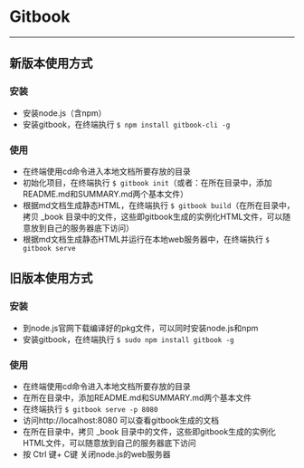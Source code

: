 # Gitbook
***

## 新版本使用方式
### 安装
* 安装node.js（含npm）
* 安装gitbook，在终端执行 `$ npm install gitbook-cli -g`

### 使用
* 在终端使用cd命令进入本地文档所要存放的目录
* 初始化项目，在终端执行 `$ gitbook init`（或者：在所在目录中，添加README.md和SUMMARY.md两个基本文件）
* 根据md文档生成静态HTML，在终端执行 `$ gitbook build`（在所在目录中，拷贝 _book 目录中的文件，这些即gitbook生成的实例化HTML文件，可以随意放到自己的服务器底下访问）
* 根据md文档生成静态HTML并运行在本地web服务器中，在终端执行 `$ gitbook serve`

## 旧版本使用方式
### 安装
* 到node.js官网下载编译好的pkg文件，可以同时安装node.js和npm
* 安装gitbook，在终端执行 `$ sudo npm install gitbook -g`

### 使用
* 在终端使用cd命令进入本地文档所要存放的目录
* 在所在目录中，添加README.md和SUMMARY.md两个基本文件
* 在终端执行 `$ gitbook serve -p 8080`
* 访问http://localhost:8080 可以查看gitbook生成的文档
* 在所在目录中，拷贝 _book 目录中的文件，这些即gitbook生成的实例化HTML文件，可以随意放到自己的服务器底下访问
* 按 Ctrl 键+ C键 关闭node.js的web服务器
